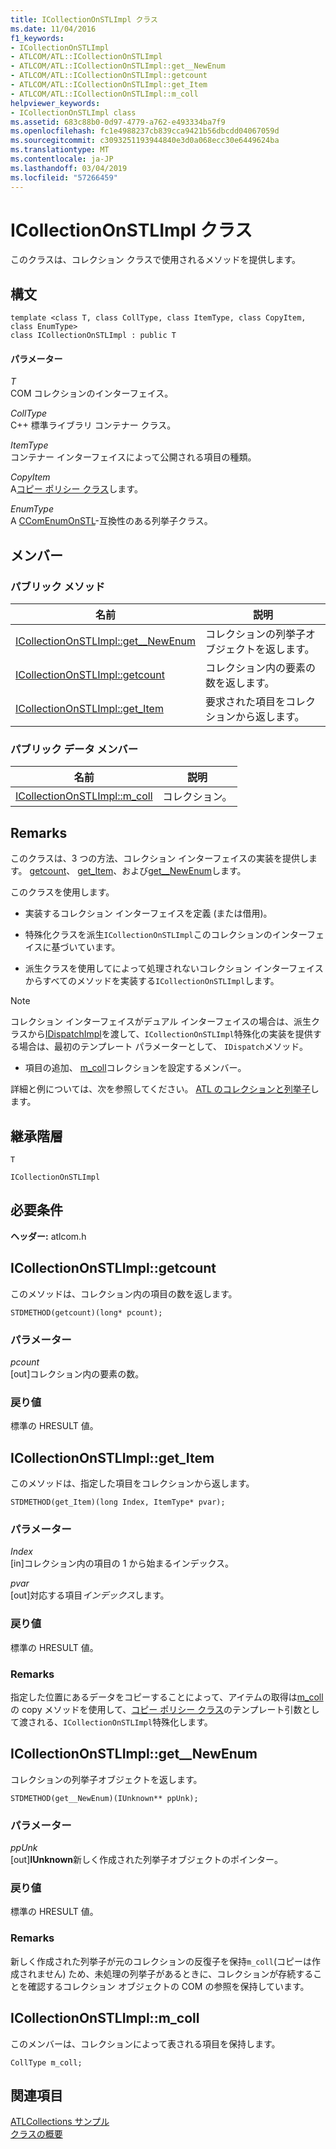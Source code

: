 ```yaml
---
title: ICollectionOnSTLImpl クラス
ms.date: 11/04/2016
f1_keywords:
- ICollectionOnSTLImpl
- ATLCOM/ATL::ICollectionOnSTLImpl
- ATLCOM/ATL::ICollectionOnSTLImpl::get__NewEnum
- ATLCOM/ATL::ICollectionOnSTLImpl::getcount
- ATLCOM/ATL::ICollectionOnSTLImpl::get_Item
- ATLCOM/ATL::ICollectionOnSTLImpl::m_coll
helpviewer_keywords:
- ICollectionOnSTLImpl class
ms.assetid: 683c88b0-0d97-4779-a762-e493334ba7f9
ms.openlocfilehash: fc1e4988237cb839cca9421b56dbcdd04067059d
ms.sourcegitcommit: c3093251193944840e3d0a068ecc30e6449624ba
ms.translationtype: MT
ms.contentlocale: ja-JP
ms.lasthandoff: 03/04/2019
ms.locfileid: "57266459"
---
```

# <a name="icollectiononstlimpl-class"></a>ICollectionOnSTLImpl クラス

このクラスは、コレクション クラスで使用されるメソッドを提供します。

## <a name="syntax"></a>構文

```
template <class T, class CollType, class ItemType, class CopyItem, class EnumType>
class ICollectionOnSTLImpl : public T
```

#### <a name="parameters"></a>パラメーター

*T*<br/>
COM コレクションのインターフェイス。

*CollType*<br/>
C++ 標準ライブラリ コンテナー クラス。

*ItemType*<br/>
コンテナー インターフェイスによって公開される項目の種類。

*CopyItem*<br/>
A[コピー ポリシー クラス](../../atl/atl-copy-policy-classes.md)します。

*EnumType*<br/>
A [CComEnumOnSTL](../../atl/reference/ccomenumonstl-class.md)-互換性のある列挙子クラス。

## <a name="members"></a>メンバー

### <a name="public-methods"></a>パブリック メソッド

|名前|説明|
|----------|-----------------|
|[ICollectionOnSTLImpl::get__NewEnum](#newenum)|コレクションの列挙子オブジェクトを返します。|
|[ICollectionOnSTLImpl::getcount](#get_count)|コレクション内の要素の数を返します。|
|[ICollectionOnSTLImpl::get_Item](#get_item)|要求された項目をコレクションから返します。|

### <a name="public-data-members"></a>パブリック データ メンバー

|名前|説明|
|----------|-----------------|
|[ICollectionOnSTLImpl::m_coll](#m_coll)|コレクション。|

## <a name="remarks"></a>Remarks

このクラスは、3 つの方法、コレクション インターフェイスの実装を提供します。 [getcount](#get_count)、 [get_Item](#get_item)、および[get__NewEnum](#newenum)します。

このクラスを使用します。

- 実装するコレクション インターフェイスを定義 (または借用)。

- 特殊化クラスを派生`ICollectionOnSTLImpl`このコレクションのインターフェイスに基づいています。

- 派生クラスを使用してによって処理されないコレクション インターフェイスからすべてのメソッドを実装する`ICollectionOnSTLImpl`します。

> [!NOTE]
>  コレクション インターフェイスがデュアル インターフェイスの場合は、派生クラスから[IDispatchImpl](../../atl/reference/idispatchimpl-class.md)を渡して、`ICollectionOnSTLImpl`特殊化の実装を提供する場合は、最初のテンプレート パラメーターとして、 `IDispatch`メソッド。

- 項目の追加、 [m_coll](#m_coll)コレクションを設定するメンバー。

詳細と例については、次を参照してください。 [ATL のコレクションと列挙子](../../atl/atl-collections-and-enumerators.md)します。

## <a name="inheritance-hierarchy"></a>継承階層

`T`

`ICollectionOnSTLImpl`

## <a name="requirements"></a>必要条件

**ヘッダー:** atlcom.h

##  <a name="get_count"></a>  ICollectionOnSTLImpl::getcount

このメソッドは、コレクション内の項目の数を返します。

```
STDMETHOD(getcount)(long* pcount);
```

### <a name="parameters"></a>パラメーター

*pcount*<br/>
[out]コレクション内の要素の数。

### <a name="return-value"></a>戻り値

標準の HRESULT 値。

##  <a name="get_item"></a>  ICollectionOnSTLImpl::get_Item

このメソッドは、指定した項目をコレクションから返します。

```
STDMETHOD(get_Item)(long Index, ItemType* pvar);
```

### <a name="parameters"></a>パラメーター

*Index*<br/>
[in]コレクション内の項目の 1 から始まるインデックス。

*pvar*<br/>
[out]対応する項目*インデックス*します。

### <a name="return-value"></a>戻り値

標準の HRESULT 値。

### <a name="remarks"></a>Remarks

指定した位置にあるデータをコピーすることによって、アイテムの取得は[m_coll](#m_coll)の copy メソッドを使用して、[コピー ポリシー クラス](../../atl/atl-copy-policy-classes.md)のテンプレート引数として渡される、`ICollectionOnSTLImpl`特殊化します。

##  <a name="newenum"></a>  ICollectionOnSTLImpl::get__NewEnum

コレクションの列挙子オブジェクトを返します。

```
STDMETHOD(get__NewEnum)(IUnknown** ppUnk);
```

### <a name="parameters"></a>パラメーター

*ppUnk*<br/>
[out]**IUnknown**新しく作成された列挙子オブジェクトのポインター。

### <a name="return-value"></a>戻り値

標準の HRESULT 値。

### <a name="remarks"></a>Remarks

新しく作成された列挙子が元のコレクションの反復子を保持`m_coll`(コピーは作成されません) ため、未処理の列挙子があるときに、コレクションが存続することを確認するコレクション オブジェクトの COM の参照を保持しています。

##  <a name="m_coll"></a>  ICollectionOnSTLImpl::m_coll

このメンバーは、コレクションによって表される項目を保持します。

```
CollType m_coll;
```

## <a name="see-also"></a>関連項目

[ATLCollections サンプル](../../visual-cpp-samples.md)<br/>
[クラスの概要](../../atl/atl-class-overview.md)
